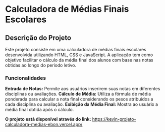 # Calculadora de Médias Finais Escolares

## Descrição do Projeto
Este projeto consiste em uma calculadora de médias finais escolares desenvolvida utilizando HTML, CSS e JavaScript. A aplicação tem como objetivo facilitar o cálculo da média final dos alunos com base nas notas obtidas ao longo do período letivo.

### Funcionalidades

**Entrada de Notas:** Permite aos usuários inserirem suas notas em diferentes disciplinas ou avaliações.
**Cálculo de Média:** Utiliza a fórmula de média ponderada para calcular a nota final considerando os pesos atribuídos a cada disciplina ou avaliação.
**Exibição da Média Final:** Mostra ao usuário a média final obtida após o cálculo.

**O projeto está disponível através do link:** https://kevin-projeto-calculadora-medias-ebon.vercel.app/
